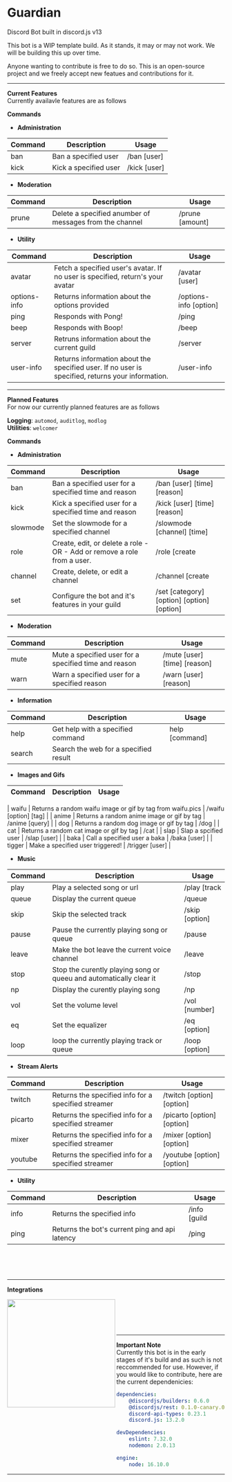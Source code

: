 # Guardian
Discord Bot built in discord.js v13

This bot is a WIP template build. As it stands, it may or may not work. 
We will be building this up over time.

Anyone wanting to contribute is free to do so. This is an open-source project and we freely accept new featues and contributions for it.


---

**Current Features**<br />
Currently availavle features are as follows

**Commands**

 * **Administration**

| Command | Description | Usage |
| -------------- | -------------- | -------------- |
| ban | Ban a specified user | /ban [user] |
| kick | Kick a specified user  | /kick [user] |

* **Moderation**

| Command | Description | Usage |
| -------------- | -------------- | -------------- |
| prune | Delete a specified anumber of messages from the channel | /prune [amount] |

* **Utility**

| Command | Description | Usage |
| -------------- | -------------- | -------------- |
| avatar | Fetch a specified user's avatar. If no user is specified, return's your avatar| /avatar [user] |
| options-info | Returns information about the options provided | /options-info [option] |
| ping | Responds with Pong! | /ping |
| beep | Responds with Boop! | /beep |
| server | Retruns information about the current guild | /server |
| user-info | Returns information about the specified user. If no user is specified, returns your information. | /user-info |

---

**Planned Features**<br />
For now our currently planned features are as follows

**Logging**: `automod`, `auditlog`, `modlog`<br />
**Utilities**: `welcomer`

  
**Commands**

 * **Administration**

| Command | Description | Usage |
| -------------- | -------------- | -------------- |
| ban | Ban a specified user for a specified time and reason | /ban [user] [time] [reason] |
| kick | Kick a specified user for a specified time and reason | /kick [user] [time] [reason] |
| slowmode | Set the slowmode for a specified channel  | /slowmode [channel] [time] |
| role | Create, edit, or delete a role - OR - Add or remove a role from a user. | /role [create | delete | edit | add | remove] [user] |
| channel | Create, delete, or edit a channel | /channel [create | delete | edit] |
| set | Configure the bot and it's features in your guild | /set [category] [option] [option] [option] |

 * **Moderation**

| Command | Description | Usage |
| -------------- | -------------- | -------------- |
| mute | Mute a specified user for a specified time and reason  | /mute [user] [time] [reason] |
| warn | Warn a specified user for a specified reason | /warn [user] [reason] |

 * **Information**

| Command | Description | Usage |
| -------------- | -------------- | -------------- |
| help | Get help with a specified command | help [command] |
| search | Search the web for a specified result | |search [query] |

 * **Images and Gifs**

| Command | Description | Usage |
| -------------- | -------------- | -------------- |

| waifu | Returns a random waifu image or gif by tag from waifu.pics | /waifu [option] [tag] |
| anime | Returns a random anime image or gif by tag  | /anime [query] |
| dog | Returns a random dog image or gif by tag | /dog |
| cat | Returns a random cat image or gif by tag | /cat | 
| slap | Slap a spcified user | /slap [user] | 
| baka | Call a specified user a baka | /baka [user] | 
| tigger | Make a specified user triggered! | /trigger [user] |

 * **Music**

| Command | Description | Usage |
| -------------- | -------------- | -------------- |
| play | Play a selected song or url | /play [track | url] |
| queue | Display the current queue | /queue |
| skip | Skip the selected track | /skip [option] |
| pause | Pause the currently playing song or queue | /pause |
| leave | Make the bot leave the current voice channel | /leave |
| stop | Stop the curently playing song or queeu and automatically clear it | /stop |
| np | Display the curently playing song | /np |
| vol | Set the volume level | /vol [number] |
| eq | Set the equalizer | /eq [option] |
| loop | loop the currently playing track or queue | /loop [option] |

 * **Stream Alerts**

| Command | Description | Usage |
| -------------- | -------------- | -------------- |
| twitch | Returns the specified info for a specified streamer | /twitch [option] [option] |
| picarto | Returns the specified info for a specified streamer | /picarto [option] [option] |
| mixer | Returns the specified info for a specified streamer | /mixer [option] [option] |
| youtube | Returns the specified info for a specified streamer | /youtube [option] [option] |

* **Utility**

| Command | Description | Usage |
| -------------- | -------------- | -------------- |
| info | Returns the specified info | /info [guild | user | options] |
| ping | Returns the bot's current ping and api latency | /ping |


<br /><br /><br />

---

**Integrations**


<img align="left" width="250" src="https://www.fullstackpython.com/img/logos/heroku.png">
<br /><br /><br /><br />
 
---

**Important Note**<br />
Currently this bot is in the early stages of it's build and as such is not reccommended for use. However, if you would like to contribute, here are the current dependenicies:<br />

```yml
dependencies: 
    @discordjs/builders: 0.6.0
    @discordjs/rest: 0.1.0-canary.0
    discord-api-types: 0.23.1
    discord.js: 13.2.0

devDependencies:
    eslint: 7.32.0
    nodemon: 2.0.13

engine:
    node: 16.10.0
```

---
